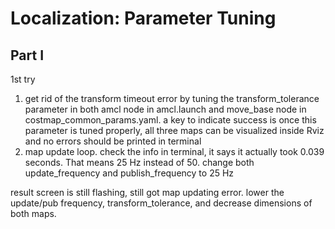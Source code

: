 # Localization: Parameter Tuning

## Part I

1st try
1. get rid of the transform timeout error by tuning the transform_tolerance parameter in both amcl node in amcl.launch and move_base node in costmap_common_params.yaml. a key to indicate success is once this parameter is tuned properly, all three maps can be visualized inside Rviz and no errors should be printed in terminal
2. map update loop. check the info in terminal, it says it actually took 0.039 seconds. That means 25 Hz instead of 50. change both update_frequency and publish_frequency to 25 Hz

result
screen is still flashing, still got map updating error. lower the update/pub frequency, transform_tolerance, and decrease dimensions of both maps.

